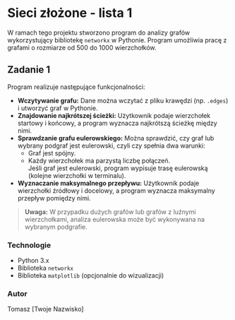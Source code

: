 # Sieci złożone - lista 1

W ramach tego projektu stworzono program do analizy grafów wykorzystujący bibliotekę `networkx` w Pythonie. Program umożliwia pracę z grafami o rozmiarze od 500 do 1000 wierzchołków.

## Zadanie 1

Program realizuje następujące funkcjonalności:

- **Wczytywanie grafu:** Dane można wczytać z pliku krawędzi (np. `.edges`) i utworzyć graf w Pythonie.
- **Znajdowanie najkrótszej ścieżki:** Użytkownik podaje wierzchołek startowy i końcowy, a program wyznacza najkrótszą ścieżkę między nimi.
- **Sprawdzanie grafu eulerowskiego:** Można sprawdzić, czy graf lub wybrany podgraf jest eulerowski, czyli czy spełnia dwa warunki:
  - Graf jest spójny.
  - Każdy wierzchołek ma parzystą liczbę połączeń.  
  Jeśli graf jest eulerowski, program wypisuje trasę eulerowską (kolejne wierzchołki w terminalu).
- **Wyznaczanie maksymalnego przepływu:** Użytkownik podaje wierzchołki źródłowy i docelowy, a program wyznacza maksymalny przepływ pomiędzy nimi.

> **Uwaga:** W przypadku dużych grafów lub grafów z luźnymi wierzchołkami, analiza eulerowska może być wykonywana na wybranym podgrafie.

### Technologie

- Python 3.x
- Biblioteka `networkx`
- Biblioteka `matplotlib` (opcjonalnie do wizualizacji)

### Autor

Tomasz [Twoje Nazwisko]
